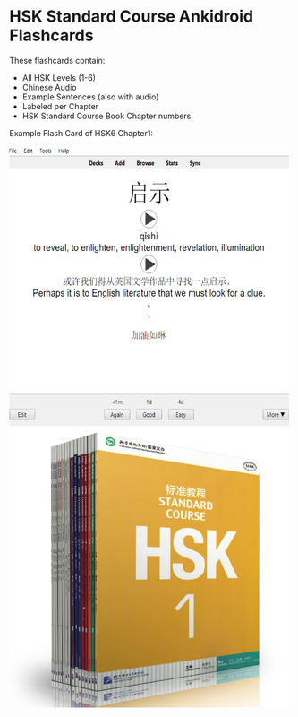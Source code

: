# HSK Standard Course Ankidroid Flashcards

These flashcards contain:

* All HSK Levels (1-6)
* Chinese Audio
* Example Sentences (also with audio)
* Labeled per Chapter
* HSK Standard Course Book Chapter numbers

Example Flash Card of HSK6 Chapter1:

<img src="https://github.com/RoelTim/HSK_StandardCourse_Anki/blob/main/images/Capture.PNG?raw=true" alt="Example" width="500" height="500">

<img src="https://github.com/RoelTim/HSK_StandardCourse_Anki/blob/main/images/18books.jpg?raw=true" alt="Example" width="500" height="500">
